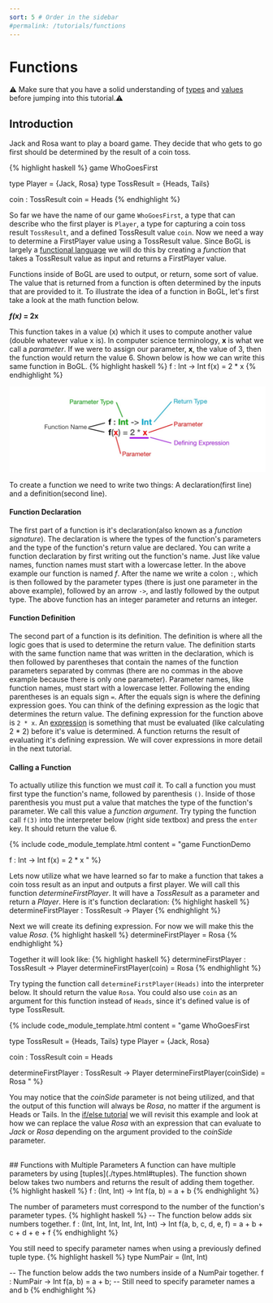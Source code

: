 ```yaml
---
sort: 5 # Order in the sidebar
#permalink: /tutorials/functions
---
```


# Functions

:warning: Make sure that you have a solid understanding of [types](./types) and [values](./values) before jumping into this tutorial.:warning:

## Introduction
Jack and Rosa want to play a board game. They decide that who gets to go first should be determined by the result of a coin toss.

{% highlight haskell %}
game WhoGoesFirst

type Player = {Jack, Rosa}
type TossResult = {Heads, Tails}

coin : TossResult
coin = Heads
{% endhighlight %}

So far we have the name of our game `WhoGoesFirst`, a type that can describe who the first player is `Player`, a type for capturing a coin toss result `TossResult`, and a defined TossResult value `coin`. Now we need a way to determine a FirstPlayer value using a TossResult value. Since BoGL is largely a [functional language](https://en.wikipedia.org/wiki/Functional_programming) we will do this by creating a _function_ that takes a TossResult value as input and returns a FirstPlayer value.

Functions inside of BoGL are used to output, or return, some sort of value. The value that is returned from a function is often determined by the inputs that are provided to it. To illustrate the idea of a function in BoGL, let's first take a look at the math function below.

**_f(x)_ = 2x**

This function takes in a value (x) which it uses to compute another value (double whatever value x is). In computer science terminology, **x** is what we call a *parameter*. If we were to assign our parameter, **x**, the value of 3, then the function would return the value 6. Shown below is how we can write this same function in BoGL.
{% highlight haskell %}
f : Int -> Int
f(x) = 2 * x
{% endhighlight %}

![function with parameter anatomy](../imgs/functions-function-anatomy.jpg)

To create a function we need to write two things: A declaration(first line) and a definition(second line).

#### Function Declaration
The first part of a function is it's declaration(also known as a *function signature*). The declaration is where the types of the function's parameters and the type of the function's return value are declared. You can write a function declaration by first writing out the function's name. Just like value names, function names must start with a lowercase letter. In the above example our function is named _f_. After the name we write a colon `:`, which is then followed by the parameter types (there is just one parameter in the above example), followed by an arrow `->`, and lastly followed by the output type. The above function has an integer parameter and returns an integer.

#### Function Definition
The second part of a function is its definition. The definition is where all the logic goes that is used to determine the return value. The definition starts with the same function name that was written in the declaration, which is then followed by parentheses that contain the names of the function parameters separated by commas (there are no commas in the above example because there is only one parameter). Parameter names, like function names, must start with a lowercase letter. Following the ending parentheses is an equals sign `=`. After the equals sign is where the defining expression goes. You can think of the defining expression as the logic that determines the return value.
The defining expression for the function above is `2 * x`. An [expression](https://en.wikipedia.org/wiki/Expression_%28computer_science%29) is something that must be evaluated (like calculating 2 * 2) before it's value is determined. A function returns the result of evaluating it's defining expression. We will cover expressions in more detail in the next tutorial.

#### Calling a Function
To actually utilize this function we must _call_ it. To call a function you must first type the function's name, followed by parenthesis `()`. Inside of those parenthesis you must put a value that matches the type of the function's parameter. We call this value a *function argument*. Try typing the function call `f(3)` into the interpreter below (right side textbox) and press the `enter` key. It should return the value 6.

{% include code_module_template.html
content = "game FunctionDemo

f : Int -> Int
f(x) = 2 * x
"
%}

Lets now utilize what we have learned so far to make a function that takes a coin toss result as an input and outputs a first player. We will call this function _determineFirstPlayer_. It will have a _TossResult_ as a parameter and return a _Player_. Here is it's function declaration:
{% highlight haskell %}
determineFirstPlayer : TossResult -> Player
{% endhighlight %}

Next we will create its defining expression. For now we will make this the value _Rosa_.
{% highlight haskell %}
determineFirstPlayer = Rosa
{% endhighlight %}

Together it will look like:
{% highlight haskell %}
determineFirstPlayer : TossResult -> Player
determineFirstPlayer(coin) = Rosa
{% endhighlight %}

Try typing the function call `determineFirstPlayer(Heads)` into the interpreter below. It should return the value `Rosa`. You could also use `coin` as an argument for this function instead of `Heads`, since it's defined value is of type TossResult.

{% include code_module_template.html
content = "game WhoGoesFirst

type TossResult = {Heads, Tails}
type Player = {Jack, Rosa}

coin : TossResult
coin = Heads

determineFirstPlayer : TossResult -> Player
determineFirstPlayer(coinSide) = Rosa
"
%}


You may notice that the _coinSide_ parameter is not being utilized, and that the output of this function will always be _Rosa_, no matter if the argument is Heads or Tails. In the [if/else tutorial](./conditional_statements) we will revisit this example and look at how we can replace the value _Rosa_ with an expression that can evaluate to _Jack_ or _Rosa_ depending on the argument provided to the _coinSide_ parameter.

<br/>
## Functions with Multiple Parameters
A function can have multiple parameters by using [tuples](./types.html#tuples). The function shown below takes two numbers and returns the result of adding them together.
{% highlight haskell %}
f : (Int, Int) -> Int
f(a, b) = a + b
{% endhighlight %}

The number of parameters must correspond to the number of the function's parameter types.
{% highlight haskell %}
-- The function below adds six numbers together.
f : (Int, Int, Int, Int, Int, Int) -> Int
f(a, b, c, d, e, f) = a + b + c + d + e + f
{% endhighlight %}

You still need to specify parameter names when using a previously defined tuple type.
{% highlight haskell %}
type NumPair = (Int, Int)

-- The function below adds the two numbers inside of a NumPair together.
f : NumPair -> Int
f(a, b) = a + b; -- Still need to specify parameter names a and b
{% endhighlight %}

